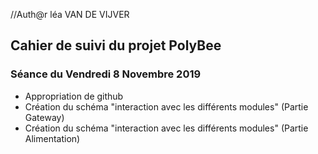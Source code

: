 //Auth@r léa VAN DE VIJVER


<h2> Cahier de suivi du projet PolyBee </h2>

<h3>Séance du Vendredi 8 Novembre 2019 </h3>

- Appropriation de github
- Création du schéma "interaction avec les différents modules" (Partie Gateway)
- Création du schéma "interaction avec les différents modules" (Partie Alimentation)
